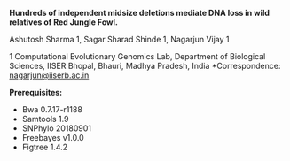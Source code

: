 **Hundreds of independent midsize deletions mediate DNA loss in wild relatives of Red Jungle Fowl.**

Ashutosh Sharma 1, Sagar Sharad Shinde 1,  Nagarjun Vijay 1

1 Computational Evolutionary Genomics Lab, Department of Biological Sciences, IISER Bhopal, Bhauri, Madhya Pradesh, India *Correspondence: nagarjun@iiserb.ac.in

**Prerequisites:**

- Bwa 0.7.17-r1188
- Samtools 1.9
- SNPhylo 20180901
- Freebayes v1.0.0
- Figtree 1.4.2
